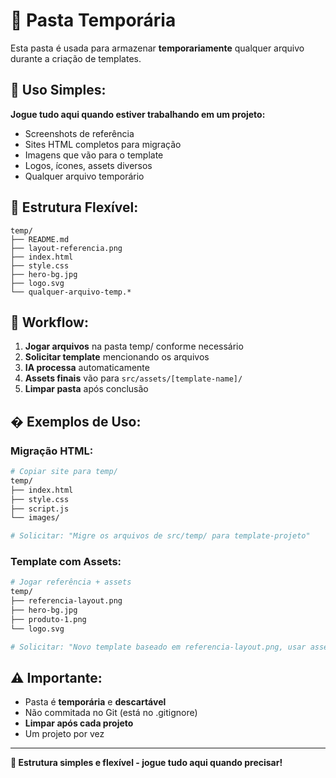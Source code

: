 # 📂 Pasta Temporária

Esta pasta é usada para armazenar **temporariamente** qualquer arquivo durante a criação de templates.

## 🎯 **Uso Simples:**

**Jogue tudo aqui quando estiver trabalhando em um projeto:**
- Screenshots de referência
- Sites HTML completos para migração  
- Imagens que vão para o template
- Logos, ícones, assets diversos
- Qualquer arquivo temporário

## 📁 **Estrutura Flexível:**
```
temp/
├── README.md
├── layout-referencia.png
├── index.html
├── style.css
├── hero-bg.jpg
├── logo.svg
└── qualquer-arquivo-temp.*
```

## 🔄 **Workflow:**
1. **Jogar arquivos** na pasta temp/ conforme necessário
2. **Solicitar template** mencionando os arquivos
3. **IA processa** automaticamente
4. **Assets finais** vão para `src/assets/[template-name]/`
5. **Limpar pasta** após conclusão

## � **Exemplos de Uso:**

### **Migração HTML:**
```bash
# Copiar site para temp/
temp/
├── index.html
├── style.css
├── script.js
└── images/

# Solicitar: "Migre os arquivos de src/temp/ para template-projeto"
```

### **Template com Assets:**
```bash
# Jogar referência + assets
temp/
├── referencia-layout.png
├── hero-bg.jpg
├── produto-1.png
└── logo.svg

# Solicitar: "Novo template baseado em referencia-layout.png, usar assets de src/temp/"
```

## ⚠️ **Importante:**
- Pasta é **temporária** e **descartável**
- Não commitada no Git (está no .gitignore)
- **Limpar após cada projeto**
- Um projeto por vez

---

**📁 Estrutura simples e flexível - jogue tudo aqui quando precisar!**

